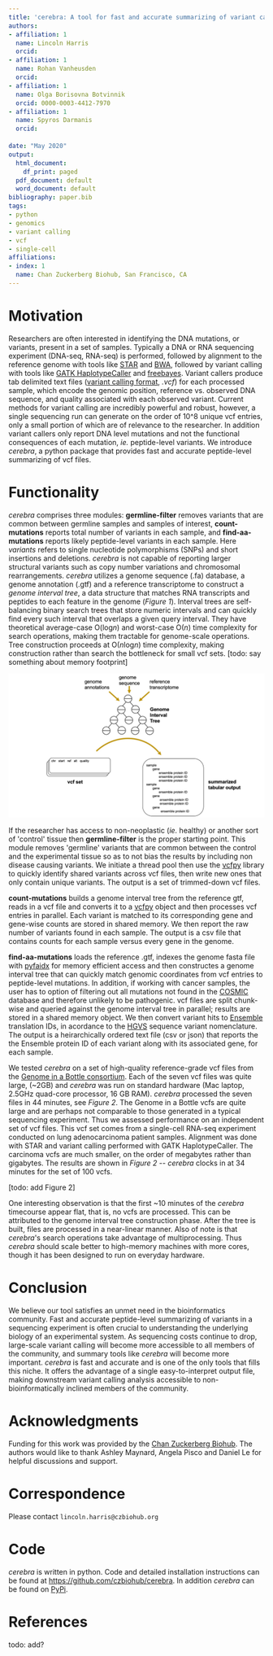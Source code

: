 ```yaml
---
title: 'cerebra: A tool for fast and accurate summarizing of variant calling format (.vcf) files'
authors:
- affiliation: 1
  name: Lincoln Harris
  orcid: 
- affiliation: 1
  name: Rohan Vanheusden
  orcid: 
- affiliation: 1
  name: Olga Borisovna Botvinnik
  orcid: 0000-0003-4412-7970
- affiliation: 1
  name: Spyros Darmanis
  orcid: 

date: "May 2020"
output:
  html_document:
    df_print: paged
  pdf_document: default
  word_document: default
bibliography: paper.bib
tags:
- python
- genomics
- variant calling
- vcf
- single-cell
affiliations:
- index: 1
  name: Chan Zuckerberg Biohub, San Francisco, CA
---
```



# Motivation
Researchers are often interested in identifying the DNA mutations, or variants, present in a set of samples.
Typically a DNA or RNA sequencing experiment (DNA-seq, RNA-seq) is performed, followed by alignment to the 
reference genome with tools like [STAR](https://github.com/alexdobin/STAR) and 
[BWA](http://bio-bwa.sourceforge.net/), followed by variant calling with tools like [GATK HaplotypeCaller](https://software.broadinstitute.org/gatk/documentation/tooldocs/3.8-0/org_broadinstitute_gatk_tools_walkers_haplotypecaller_HaplotypeCaller.php) 
and [freebayes](https://github.com/ekg/freebayes). Variant callers produce tab
delimited text files ([variant calling format](https://samtools.github.io/hts-specs/VCFv4.2.pdf), *.vcf*)
for each processed sample, which encode the genomic position, reference vs. observed DNA sequence, and quality
associated with each observed variant. Current methods for variant calling are incredibly powerful and robust, 
however, a single sequencing run can generate on the order of 10^8 unique vcf entries, only a 
small portion of which are of relevance to the researcher. In addition variant callers only report DNA level 
mutations and not the functional consequences of each mutation, *ie.* peptide-level variants. We introduce
*cerebra*, a python package that provides fast and accurate peptide-level summarizing of vcf files.

# Functionality
*cerebra* comprises three modules: **germline-filter** removes variants that are common between germline samples 
and samples of interest, **count-mutations** reports total number of variants in each sample, and **find-aa-mutations** reports likely peptide-level variants in each sample. Here *variants* refers to single nucleotide polymorphisms (SNPs)
and short insertions and deletions. *cerebra* is not capable of reporting larger structural variants such as copy number variations and chromosomal rearrangements. *cerebra* utilizes a genome sequence (.fa) database, a genome annotation 
(.gtf) and a reference transcriptome to construct a *genome interval tree*, a data structure that matches RNA transcripts
and peptides to each feature in the genome (*Figure 1*). Interval trees are self-balancing binary search trees that store numeric intervals and can quickly find every such interval that overlaps a given query interval. They have theoretical average-case O(log*n*) and worst-case O(*n*) time complexity for search operations, making them tractable for genome-scale operations. Tree construction proceeds at O(*n*log*n*) time complexity, making construction rather than search the 
bottleneck for small vcf sets. [todo: say something about memory footprint]

![checkout](workflow.jpg)

If the researcher has access to non-neoplastic (*ie.* healthy) or another sort of 'control' tissue then **germline-filter** is 
the proper starting point. This module removes 'germline' variants that are common between the control and the experimental tissue so as to not bias the results by including non disease causing variants. We initiate a thread pool then use the 
[vcfpy](https://pypi.org/project/vcfpy/) library to quickly identify shared variants across vcf files, then write new ones
that only contain unique variants. The output is a set of trimmed-down vcf files. 

**count-mutations** builds a genome interval tree from the reference gtf, reads in a vcf file and converts it to a 
[vcfpy](https://pypi.org/project/vcfpy/) object and then processes vcf entries in parallel. Each variant is matched to its
corresponding gene and gene-wise counts are stored in shared memory. We then report the raw number of variants found in 
each sample. The output is a csv file that contains counts for each sample versus every gene in the genome. 

**find-aa-mutations** loads the reference .gtf, indexes the genome fasta file with [pyfaidx](https://pypi.org/project/pyfaidx/) for memory efficient access and then constructes a genome interval tree 
that can quickly match genomic coordinates from vcf entries to peptide-level mutations. In addition, if working 
with cancer samples, the user has to option of filtering out all mutations not found in the [COSMIC](https://cancer.sanger.ac.uk/cosmic) database and therefore unlikely to be pathogenic. vcf files are split 
chunk-wise and queried against the genome interval tree in parallel; results are stored in a shared memory 
object. We then convert variant hits to [Ensemble](https://uswest.ensembl.org/index.html) translation IDs, 
in acordance to the [HGVS](https://varnomen.hgvs.org/) sequence variant nomenclature. The output is a 
heirarchically ordered text file (csv or json) that reports the the Ensemble protein ID of each variant along 
with its associated gene, for each sample. 

We tested *cerebra* on a set of high-quality reference-grade vcf files from the [Genome in a Bottle consortium](https://www.nist.gov/programs-projects/genome-bottle). 
Each of the seven vcf files was quite large, (~2GB) and *cerebra* was run on standard hardware (Mac laptop, 2.5GHz quad-core processor, 16 GB RAM). *cerebra* processed the seven files in 44 minutes, see *Figure 2*. 
The Genome in a Bottle vcfs are quite large and are perhaps not comparable to those generated in a typical sequencing experiment. Thus we assessed performance on an independent set of vcf files. This vcf set comes from a single-cell RNA-seq experiment conducted on lung adenocarcinoma patient samples. Alignment was done with STAR and variant calling performed with GATK HaplotypeCaller. The carcinoma vcfs are much smaller, on the order of megabytes rather than gigabytes. The results are shown in *Figure 2* -- *cerebra* clocks in at 34 minutes for the set of 100 vcfs.

[todo: add Figure 2]

One interesting observation is that the first ~10 minutes of the *cerebra* timecourse appear flat, that is, no vcfs are processed. This can be attributed to the genome interval tree construction phase. After the tree is built, files are 
processed in a near-linear manner. Also of note is that *cerebra*'s search operations take advantage of multiprocessing.
Thus *cerebra* should scale better to high-memory machines with more cores, though it has been designed to run on everyday hardware. 

# Conclusion
We believe our tool satisfies an unmet need in the bioinformatics community. Fast and accurate peptide-level summarizing
of variants in a sequencing experiment is often crucial to understanding the underlying biology of an experimental
system. As sequencing costs continue to drop, large-scale variant calling will become more accessible to all members
of the community, and summary tools like *cerebra* will become more important. *cerebra* is fast and accurate and is one of the only tools that fills this niche. It offers the advantage of a single easy-to-interpret output file, making downstream variant calling analysis accessible to non-bioinformatically inclined
members of the community.

# Acknowledgments
Funding for this work was provided by the [Chan Zuckerberg Biohub](https://www.czbiohub.org/). The authors would like
to thank Ashley Maynard, Angela Pisco and Daniel Le for helpful discussions and support.

# Correspondence
Please contact `lincoln.harris@czbiohub.org`

# Code
*cerebra* is written in python. Code and detailed installation instructions can be found at https://github.com/czbiohub/cerebra. In addition *cerebra* can be found on [PyPi](https://pypi.org/project/cerebra/).

# References
todo: add?



